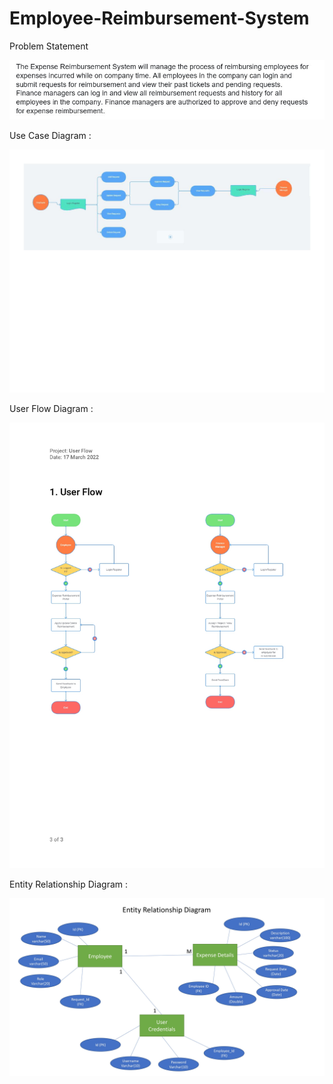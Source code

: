 # Employee-Reimbursement-System

Problem Statement

![alt text](https://github.com/SupratimNayek18/Employee-Reimbursement-System/blob/main/Problem%20Statement.jpeg)

Use Case Diagram :

![alt text](https://github.com/SupratimNayek18/Employee-Reimbursement-System/blob/847f1c585ed4ca898b72557a1407685ed8779615/Diagrams/Use%20Case.jpg)

User Flow Diagram :

![alt text](https://github.com/SupratimNayek18/Employee-Reimbursement-System/blob/847f1c585ed4ca898b72557a1407685ed8779615/Diagrams/User%20Flow.jpg)

Entity Relationship Diagram :

![alt text](https://github.com/SupratimNayek18/Employee-Reimbursement-System/blob/847f1c585ed4ca898b72557a1407685ed8779615/Diagrams/ERD.jpg)
